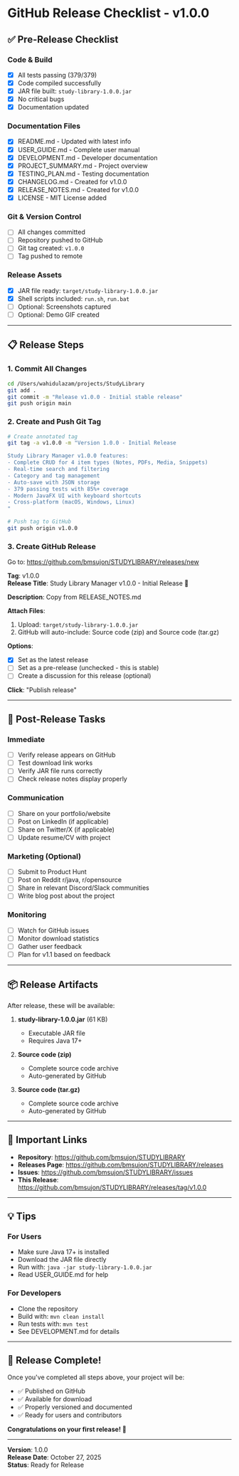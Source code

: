 # GitHub Release Checklist - v1.0.0

## ✅ Pre-Release Checklist

### Code & Build

- [x] All tests passing (379/379)
- [x] Code compiled successfully
- [x] JAR file built: `study-library-1.0.0.jar`
- [x] No critical bugs
- [x] Documentation updated

### Documentation Files

- [x] README.md - Updated with latest info
- [x] USER_GUIDE.md - Complete user manual
- [x] DEVELOPMENT.md - Developer documentation
- [x] PROJECT_SUMMARY.md - Project overview
- [x] TESTING_PLAN.md - Testing documentation
- [x] CHANGELOG.md - Created for v1.0.0
- [x] RELEASE_NOTES.md - Created for v1.0.0
- [x] LICENSE - MIT License added

### Git & Version Control

- [ ] All changes committed
- [ ] Repository pushed to GitHub
- [ ] Git tag created: `v1.0.0`
- [ ] Tag pushed to remote

### Release Assets

- [x] JAR file ready: `target/study-library-1.0.0.jar`
- [x] Shell scripts included: `run.sh`, `run.bat`
- [ ] Optional: Screenshots captured
- [ ] Optional: Demo GIF created

---

## 📋 Release Steps

### 1. Commit All Changes

```bash
cd /Users/wahidulazam/projects/StudyLibrary
git add .
git commit -m "Release v1.0.0 - Initial stable release"
git push origin main
```

### 2. Create and Push Git Tag

```bash
# Create annotated tag
git tag -a v1.0.0 -m "Version 1.0.0 - Initial Release

Study Library Manager v1.0.0 features:
- Complete CRUD for 4 item types (Notes, PDFs, Media, Snippets)
- Real-time search and filtering
- Category and tag management
- Auto-save with JSON storage
- 379 passing tests with 85%+ coverage
- Modern JavaFX UI with keyboard shortcuts
- Cross-platform (macOS, Windows, Linux)
"

# Push tag to GitHub
git push origin v1.0.0
```

### 3. Create GitHub Release

Go to: https://github.com/bmsujon/STUDYLIBRARY/releases/new

**Tag**: v1.0.0  
**Release Title**: Study Library Manager v1.0.0 - Initial Release 🎉

**Description**: Copy from RELEASE_NOTES.md

**Attach Files**:

1. Upload: `target/study-library-1.0.0.jar`
2. GitHub will auto-include: Source code (zip) and Source code (tar.gz)

**Options**:

- [x] Set as the latest release
- [ ] Set as a pre-release (unchecked - this is stable)
- [ ] Create a discussion for this release (optional)

**Click**: "Publish release"

---

## 🎯 Post-Release Tasks

### Immediate

- [ ] Verify release appears on GitHub
- [ ] Test download link works
- [ ] Verify JAR file runs correctly
- [ ] Check release notes display properly

### Communication

- [ ] Share on your portfolio/website
- [ ] Post on LinkedIn (if applicable)
- [ ] Share on Twitter/X (if applicable)
- [ ] Update resume/CV with project

### Marketing (Optional)

- [ ] Submit to Product Hunt
- [ ] Post on Reddit r/java, r/opensource
- [ ] Share in relevant Discord/Slack communities
- [ ] Write blog post about the project

### Monitoring

- [ ] Watch for GitHub issues
- [ ] Monitor download statistics
- [ ] Gather user feedback
- [ ] Plan for v1.1 based on feedback

---

## 📦 Release Artifacts

After release, these will be available:

1. **study-library-1.0.0.jar** (61 KB)

   - Executable JAR file
   - Requires Java 17+

2. **Source code (zip)**

   - Complete source code archive
   - Auto-generated by GitHub

3. **Source code (tar.gz)**
   - Complete source code archive
   - Auto-generated by GitHub

---

## 🔗 Important Links

- **Repository**: https://github.com/bmsujon/STUDYLIBRARY
- **Releases Page**: https://github.com/bmsujon/STUDYLIBRARY/releases
- **Issues**: https://github.com/bmsujon/STUDYLIBRARY/issues
- **This Release**: https://github.com/bmsujon/STUDYLIBRARY/releases/tag/v1.0.0

---

## 💡 Tips

### For Users

- Make sure Java 17+ is installed
- Download the JAR file directly
- Run with: `java -jar study-library-1.0.0.jar`
- Read USER_GUIDE.md for help

### For Developers

- Clone the repository
- Build with: `mvn clean install`
- Run tests with: `mvn test`
- See DEVELOPMENT.md for details

---

## 🎉 Release Complete!

Once you've completed all steps above, your project will be:

- ✅ Published on GitHub
- ✅ Available for download
- ✅ Properly versioned and documented
- ✅ Ready for users and contributors

**Congratulations on your first release! 🎊**

---

**Version**: 1.0.0  
**Release Date**: October 27, 2025  
**Status**: Ready for Release
